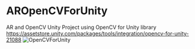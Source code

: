 # AROpenCVForUnity
 
AR and OpenCV Unity Project using OpenCV for Unity library https://assetstore.unity.com/packages/tools/integration/opencv-for-unity-21088
![OpenCVForUnity](https://github.com/dendritaDev/AROpenCVForUnity/assets/107819892/19f90488-5fb3-4676-bf4d-6aad437effef)


